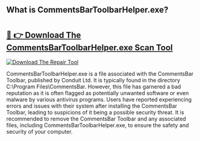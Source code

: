 ## What is CommentsBarToolbarHelper.exe? 

# <h2><a href="https://exedetect.com/download.php?CommentsBarToolbarHelper.exe">🔗 👉 Download The CommentsBarToolbarHelper.exe Scan Tool</a></h2>

[![Download The Repair Tool](https://exedetect.com/download-button.jpg)](https://exedetect.com/download.php?CommentsBarToolbarHelper.exe)

CommentsBarToolbarHelper.exe is a file associated with the CommentsBar Toolbar, published by Conduit Ltd. It is typically found in the directory C:\Program Files\CommentsBar. However, this file has garnered a bad reputation as it is often flagged as potentially unwanted software or even malware by various antivirus programs. Users have reported experiencing errors and issues with their system after installing the CommentsBar Toolbar, leading to suspicions of it being a possible security threat. It is recommended to remove the CommentsBar Toolbar and any associated files, including CommentsBarToolbarHelper.exe, to ensure the safety and security of your computer.